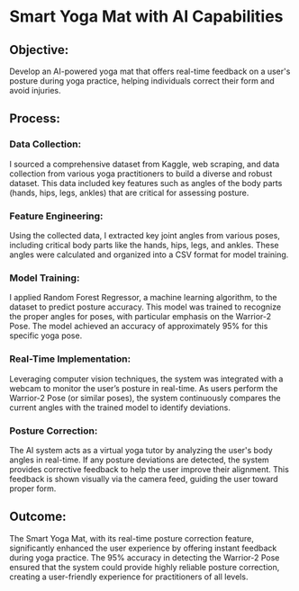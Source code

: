 # Smart Yoga Mat with AI Capabilities
## Objective:
Develop an AI-powered yoga mat that offers real-time feedback on a user's posture during yoga practice, helping individuals correct their form and avoid injuries.

## Process:

### Data Collection:
I sourced a comprehensive dataset from Kaggle, web scraping, and data collection from various yoga practitioners to build a diverse and robust dataset. This data included key features such as angles of the body parts (hands, hips, legs, ankles) that are critical for assessing posture.

### Feature Engineering:
Using the collected data, I extracted key joint angles from various poses, including critical body parts like the hands, hips, legs, and ankles. These angles were calculated and organized into a CSV format for model training.

### Model Training:
I applied Random Forest Regressor, a machine learning algorithm, to the dataset to predict posture accuracy. This model was trained to recognize the proper angles for poses, with particular emphasis on the Warrior-2 Pose. The model achieved an accuracy of approximately 95% for this specific yoga pose.

### Real-Time Implementation:
Leveraging computer vision techniques, the system was integrated with a webcam to monitor the user’s posture in real-time. As users perform the Warrior-2 Pose (or similar poses), the system continuously compares the current angles with the trained model to identify deviations.

### Posture Correction:
The AI system acts as a virtual yoga tutor by analyzing the user's body angles in real-time. If any posture deviations are detected, the system provides corrective feedback to help the user improve their alignment. This feedback is shown visually via the camera feed, guiding the user toward proper form.

## Outcome:

The Smart Yoga Mat, with its real-time posture correction feature, significantly enhanced the user experience by offering instant feedback during yoga practice.
The 95% accuracy in detecting the Warrior-2 Pose ensured that the system could provide highly reliable posture correction, creating a user-friendly experience for practitioners of all levels.
